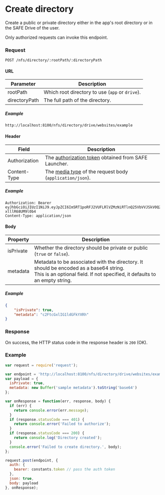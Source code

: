 # Create directory

Create a public or private directory either in the app's root directory or in the SAFE Drive of the user.

Only authorized requests can invoke this endpoint.

### Request

```
POST /nfs/directory/:rootPath/:directoryPath
```

#### URL

| Parameter | Description |
| --- | --- |
| rootPath | Which root directory to use (`app` or `drive`). |
| directoryPath | The full path of the directory. |

##### Example

```
http://localhost:8100/nfs/directory/drive/websites/example
```

#### Header

| Field | Description |
| --- | --- |
| Authorization | The [authorization token](/auth) obtained from SAFE Launcher. |
| Content-Type | The [media type](https://www.iana.org/assignments/media-types/media-types.xhtml) of the request body (`application/json`). |

##### Example

```
Authorization: Bearer eyJhbGciOiJIUzI1NiJ9.eyJpZCI6Im5RT1poRFJ2VUFLRlVZMzNiRTlnQ25VbVVJSkV0Q2lmYk4zYjE1dXZ2TlU9In0.OTKcHQ9VUKYzBXH_MqeWR4UcHFJV-xlllR68UM9l0b4
Content-Type: application/json
```

#### Body

| Property | Description |
| --- | --- |
| isPrivate | Whether the directory should be private or public (`true` or `false`). |
| metadata | Metadata to be associated with the directory. It should be encoded as a base64 string.<br>This is an optional field. If not specified, it defaults to an empty string. |

##### Example

```json
{
	"isPrivate": true,
	"metadata": "c2FtcGxlIG1ldGFkYXRh"
}
```

### Response

On success, the HTTP status code in the response header is `200` (OK).

### Example

```js
var request = require('request');

var endpoint = 'http://localhost:8100/nfs/directory/drive/websites/example';
var payload = {
  isPrivate: true,
  metadata: new Buffer('sample metadata').toString('base64')
};

var onResponse = function(err, response, body) {
  if (err) {
    return console.error(err.message);
  }
  if (response.statusCode === 401) {
    return console.error('Failed to authorize');
  }
  if (response.statusCode === 200) {
    return console.log('Directory created');
  }
  console.error('Failed to create directory.', body);
};

request.post(endpoint, {
  auth: {
    bearer: constants.token // pass the auth token
  },
  json: true,
  body: payload
}, onResponse);
```
